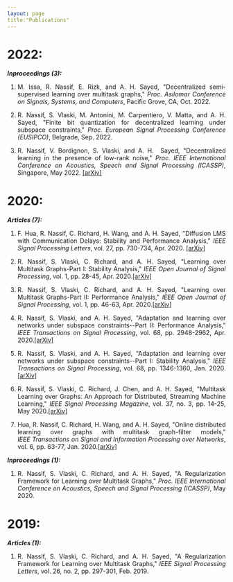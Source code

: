 ```yaml
---
layout: page
title:"Publications"
---
```

 
 
<h1> 2022:</h1>

__*Inproceedings (3):*__
1. <p style='text-align: justify;'> M. Issa, R. Nassif, E. Rizk, and A. H. Sayed, "Decentralized semi-supervised learning over multitask graphs," <i>Proc. Asilomar Conference on Signals, Systems, and Computers</i>, Pacific Grove, CA, Oct. 2022. </p>
2. <p style='text-align: justify;'> R. Nassif, S. Vlaski, M. Antonini, M. Carpentiero, V. Matta, and A. H. Sayed, "Finite bit quantization for decentralized learning under subspace constraints,"  <i>Proc. European Signal Processing Conference (EUSIPCO)</i>, Belgrade, Sep. 2022.</p>
3. <p style='text-align: justify;'> R. Nassif, V. Bordignon, S. Vlaski, and A. H.  Sayed, "Decentralized learning in the presence of low-rank noise," <i>Proc. IEEE International Conference on Acoustics, Speech and Signal Processing (ICASSP)</i>, Singapore, May 2022. <a href="https://arxiv.org/abs/2203.09810">[arXiv]</a></p>

<h1> 2020:</h1>

__*Articles (7):*__
1. <p style='text-align: justify;'> F. Hua, R. Nassif, C. Richard, H. Wang, and A. H. Sayed, "Diffusion LMS with Communication Delays: Stability and Performance Analysis," <i>IEEE Signal Processing Letters</i>, vol. 27, pp. 730-734, Apr. 2020. <a href="https://arxiv.org/pdf/2004.08881.pdf">[arXiv]</a></p>
2. <p style='text-align: justify;'> R. Nassif, S. Vlaski, C. Richard, and A. H. Sayed, "Learning over Multitask Graphs-Part I: Stability Analysis,"  <i>IEEE Open Journal of Signal Processing</i>, vol. 1, pp. 28-45, Apr. 2020.<a href="https://arxiv.org/abs/1805.08535">[arXiv]</a></p>
3. <p style='text-align: justify;'> R. Nassif, S. Vlaski, C. Richard, and A. H. Sayed, "Learning over Multitask Graphs-Part II: Performance Analysis,"  <i>IEEE Open Journal of Signal Processing</i>, vol. 1, pp. 46-63, Apr. 2020.<a href="https://arxiv.org/abs/1805.08547">[arXiv]</a></p>
4. <p style='text-align: justify;'> R. Nassif, S. Vlaski, and A. H. Sayed, "Adaptation and learning over networks under subspace constraints--Part II: Performance Analysis,"  <i>IEEE Transactions on Signal Processing</i>, vol. 68, pp. 2948-2962, Apr. 2020.<a href="https://arxiv.org/abs/1906.12250">[arXiv]</a></p>
5. <p style='text-align: justify;'> R. Nassif, S. Vlaski, and A. H. Sayed, "Adaptation and learning over networks under subspace constraints--Part I: Stability Analysis,"  <i>IEEE Transactions on Signal Processing</i>, vol. 68, pp. 1346-1360, Jan. 2020.<a href="https://arxiv.org/abs/1905.08750">[arXiv]</a></p>
6. <p style='text-align: justify;'> R. Nassif, S. Vlaski, C. Richard, J. Chen, and A. H. Sayed, "Multitask Learning over Graphs: An Approach for Distributed, Streaming Machine Learning,"  <i>IEEE Signal Processing Magazine</i>, vol. 37, no. 3, pp. 14-25, May 2020.<a href="https://arxiv.org/pdf/2001.02112.pdf">[arXiv]</a></p>
7. <p style='text-align: justify;'> Hua, R. Nassif, C. Richard, H. Wang, and A. H. Sayed, "Online distributed learning over graphs with multitask graph-filter models,"  <i>IEEE Transactions on Signal and Information Processing over Networks</i>, vol. 6, pp. 63-77, Jan. 2020.<a href="https://arxiv.org/abs/1912.05805">[arXiv]</a></p>

__*Inproceedings (1):*__
1. <p style='text-align: justify;'> R. Nassif, S. Vlaski, C. Richard, and A. H. Sayed, "A Regularization Framework for Learning over Multitask Graphs," <i>Proc. IEEE International Conference on Acoustics, Speech and Signal Processing (ICASSP)</i>, May 2020. </p>

<h1> 2019:</h1>

__*Articles (1):*__
1. <p style='text-align: justify;'> R. Nassif, S. Vlaski, C. Richard, and A. H. Sayed, "A Regularization Framework for Learning over Multitask Graphs," <i>IEEE Signal Processing Letters</i>, vol. 26, no. 2, pp. 297-301, Feb. 2019. </p>
